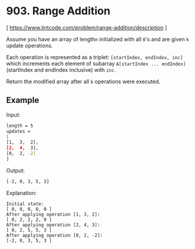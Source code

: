 # 903. Range Addition
[ https://www.lintcode.com/problem/range-addition/description ]

Assume you have an array of length`n` initialized with all `0`'s and are given `k` update operations.

Each operation is represented as a triplet: `[startIndex, endIndex, inc]` which increments each element of subarray `A[startIndex ... endIndex]` (startIndex and endIndex inclusive) with `inc`.

Return the modified array after all `k` operations were executed.

## Example

Input:
```sh
length = 5
updates = 
[
[1,  3,  2],
[2,  4,  3],
[0,  2, -2]
]
```
Output:
```sh
[-2, 0, 3, 5, 3]
```
Explanation: 
```
Initial state:
[ 0, 0, 0, 0, 0 ]
After applying operation [1, 3, 2]:
[ 0, 2, 2, 2, 0 ]
After applying operation [2, 4, 3]:
[ 0, 2, 5, 5, 3 ]
After applying operation [0, 2, -2]:
[-2, 0, 3, 5, 3 ]
```